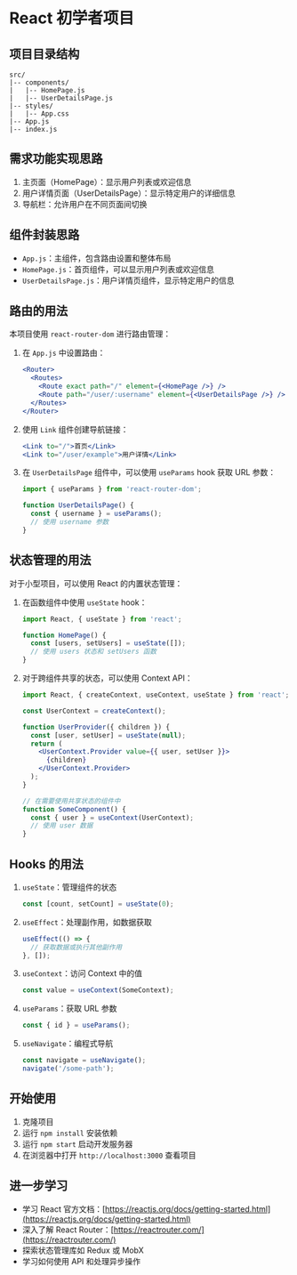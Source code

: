 # React 初学者项目

## 项目目录结构

```
src/
|-- components/
|   |-- HomePage.js
|   |-- UserDetailsPage.js
|-- styles/
|   |-- App.css
|-- App.js
|-- index.js
```

## 需求功能实现思路

1. 主页面（HomePage）：显示用户列表或欢迎信息
2. 用户详情页面（UserDetailsPage）：显示特定用户的详细信息
3. 导航栏：允许用户在不同页面间切换

## 组件封装思路

- `App.js`：主组件，包含路由设置和整体布局
- `HomePage.js`：首页组件，可以显示用户列表或欢迎信息
- `UserDetailsPage.js`：用户详情页组件，显示特定用户的信息

## 路由的用法

本项目使用 `react-router-dom` 进行路由管理：

1. 在 `App.js` 中设置路由：
   ```jsx
   <Router>
     <Routes>
       <Route exact path="/" element={<HomePage />} />
       <Route path="/user/:username" element={<UserDetailsPage />} />
     </Routes>
   </Router>
   ```

2. 使用 `Link` 组件创建导航链接：
   ```jsx
   <Link to="/">首页</Link>
   <Link to="/user/example">用户详情</Link>
   ```

3. 在 `UserDetailsPage` 组件中，可以使用 `useParams` hook 获取 URL 参数：
   ```jsx
   import { useParams } from 'react-router-dom';

   function UserDetailsPage() {
     const { username } = useParams();
     // 使用 username 参数
   }
   ```

## 状态管理的用法

对于小型项目，可以使用 React 的内置状态管理：

1. 在函数组件中使用 `useState` hook：
   ```jsx
   import React, { useState } from 'react';

   function HomePage() {
     const [users, setUsers] = useState([]);
     // 使用 users 状态和 setUsers 函数
   }
   ```

2. 对于跨组件共享的状态，可以使用 Context API：
   ```jsx
   import React, { createContext, useContext, useState } from 'react';

   const UserContext = createContext();

   function UserProvider({ children }) {
     const [user, setUser] = useState(null);
     return (
       <UserContext.Provider value={{ user, setUser }}>
         {children}
       </UserContext.Provider>
     );
   }

   // 在需要使用共享状态的组件中
   function SomeComponent() {
     const { user } = useContext(UserContext);
     // 使用 user 数据
   }
   ```

## Hooks 的用法

1. `useState`：管理组件的状态
   ```jsx
   const [count, setCount] = useState(0);
   ```

2. `useEffect`：处理副作用，如数据获取
   ```jsx
   useEffect(() => {
     // 获取数据或执行其他副作用
   }, []);
   ```

3. `useContext`：访问 Context 中的值
   ```jsx
   const value = useContext(SomeContext);
   ```

4. `useParams`：获取 URL 参数
   ```jsx
   const { id } = useParams();
   ```

5. `useNavigate`：编程式导航
   ```jsx
   const navigate = useNavigate();
   navigate('/some-path');
   ```

## 开始使用

1. 克隆项目
2. 运行 `npm install` 安装依赖
3. 运行 `npm start` 启动开发服务器
4. 在浏览器中打开 `http://localhost:3000` 查看项目

## 进一步学习

- 学习 React 官方文档：[https://reactjs.org/docs/getting-started.html](https://reactjs.org/docs/getting-started.html)
- 深入了解 React Router：[https://reactrouter.com/](https://reactrouter.com/)
- 探索状态管理库如 Redux 或 MobX
- 学习如何使用 API 和处理异步操作
